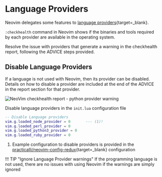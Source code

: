 # Language Providers

Neovim delegates some features to [language providers](https://neovim.io/doc/user/provider.html){target=_blank}.

`:checkhealth` command in Neovim shows if the binaries and tools required by each provider are available in the operating system.

Resolve the issue with providers that generate a warning in the checkhealth report, following the ADVICE steps provided.


## Disable Language Providers

If a language is not used with Neovim, then its provider can be disabled.  Details on how to disable a provider are included at the end of the ADVICE in the report section for that provider.

![NeoVim checkhealth report - python provider warning](https://raw.githubusercontent.com/practicalli/graphic-design/live/neovim/screenshots/neovim-checkhealth-warning-python.png)

Disable language providers in the `init.lua` configuration file

```lua title="init.lua"
-- Disable Language providers
vim.g.loaded_node_provider = 0       --- (1)!
vim.g.loaded_perl_provider = 0
vim.g.loaded_python3_provider = 0
vim.g.loaded_ruby_provider = 0
```

1.  Example configuration to disable providers is provided in the [practicalli/neovim-config-redux](https://github.com/practicalli/neovim-config-redux){target=_blank} configuration


!!! TIP "Ignore Language Provider warnings"
    If the programming language is not used, there are no issues with using Neovim if the warnings are simply ignored
